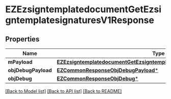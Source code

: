 # EZEzsigntemplatedocumentGetEzsigntemplatesignaturesV1Response

## Properties
Name | Type | Description | Notes
------------ | ------------- | ------------- | -------------
**mPayload** | [**EZEzsigntemplatedocumentGetEzsigntemplatesignaturesV1ResponseMPayload***](EZEzsigntemplatedocumentGetEzsigntemplatesignaturesV1ResponseMPayload.md) |  | 
**objDebugPayload** | [**EZCommonResponseObjDebugPayload***](EZCommonResponseObjDebugPayload.md) |  | [optional] 
**objDebug** | [**EZCommonResponseObjDebug***](EZCommonResponseObjDebug.md) |  | [optional] 

[[Back to Model list]](../README.md#documentation-for-models) [[Back to API list]](../README.md#documentation-for-api-endpoints) [[Back to README]](../README.md)


